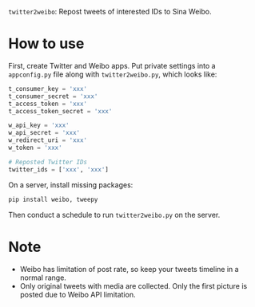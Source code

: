 `twitter2weibo`: Repost tweets of interested IDs to Sina Weibo.

# How to use

First, create Twitter and Weibo apps. Put private settings into a `appconfig.py` file along with `twitter2weibo.py`, which looks like:

```py
t_consumer_key = 'xxx'
t_consumer_secret = 'xxx'
t_access_token = 'xxx'
t_access_token_secret = 'xxx'

w_api_key = 'xxx'
w_api_secret = 'xxx'
w_redirect_uri = 'xxx'
w_token = 'xxx'

# Reposted Twitter IDs
twitter_ids = ['xxx', 'xxx']

```

On a server, install missing packages:

```sh
pip install weibo, tweepy
```

Then conduct a schedule to run `twitter2weibo.py` on the server.

# Note

- Weibo has limitation of post rate, so keep your tweets timeline in a normal range.
- Only original tweets with media are collected. Only the first picture is posted due to Weibo API limitation.
